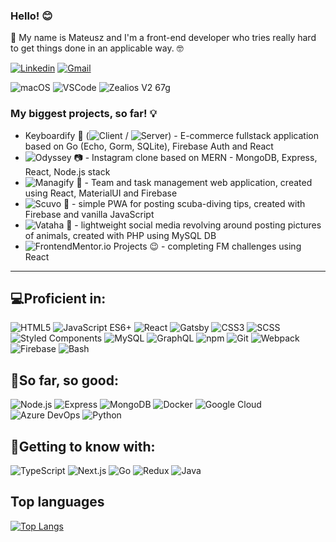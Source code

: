 ### Hello! 😊

🔴 My name is Mateusz and I'm a front-end developer who tries really hard to get things done in an applicable way. 🤓

[![Linkedin](https://img.shields.io/badge/-foxsaysderp-blue?style=flat-square&logo=Linkedin&logoColor=white&link=https://www.linkedin.com/in/foxsaysderp/)](https://www.linkedin.com/in/foxsaysderp/)
[![Gmail](https://img.shields.io/badge/-foxsaysderp@gmail.com-c14438?style=flat-square&logo=Gmail&logoColor=white&link=mailto:foxsaysderp@gmail.com)](mailto:foxsaysderp@gmail.com)

![macOS](https://img.shields.io/badge/OS-macOS-informational?style=flat&logo=macos&logoColor=white&color=000000)
![VSCode](https://img.shields.io/badge/Editor-VSCode-informational?style=flat&logo=Visual%20Studio%20Code&logoColor=white&color=003253)
![Zealios V2 67g](https://img.shields.io/badge/Switches-Zealios%20v2%2067g-informational?style=flat&logo=metro&logoColor=white&color=3B2080)


### My biggest projects, so far! 💡
- Keyboardify 🎹 (![Client](https://github.com/FoxSaysDerp/keyboardify-client) / ![Server](https://github.com/FoxSaysDerp/keyboardify-server)) - E-commerce fullstack application based on Go (Echo, Gorm, SQLite), Firebase Auth and React
- ![Odyssey 📷](https://github.com/FoxSaysDerp/odyssey-app) - Instagram clone based on MERN - MongoDB, Express, React, Node.js stack
- ![Managify 👔](https://github.com/FoxSaysDerp/managify-app) - Team and task management web application, created using React, MaterialUI and Firebase
- ![Scuvo 🌊](https://github.com/FoxSaysDerp/scuvo-app) - simple PWA for posting scuba-diving tips, created with Firebase and vanilla JavaScript
- ![Vataha 🐾](https://github.com/FoxSaysDerp/vataha) - lightweight social media revolving around posting pictures of animals, created with PHP using MySQL DB
- ![FrontendMentor.io Projects 😉](https://github.com/FoxSaysDerp/frontendmentor-projects) - completing FM challenges using React

-----

## 💻Proficient in:
![HTML5](https://img.shields.io/badge/-HTML5-E34F26?style=flat-square&logo=html5&logoColor=white)
![JavaScript ES6+](https://img.shields.io/badge/-JavaScript-181603?style=flat-square&logo=javascript)
![React](https://img.shields.io/badge/-React-091519?style=flat-square&logo=react)
![Gatsby](https://img.shields.io/badge/-Gatsby-663399?style=flat-square&logo=gatsby)
![CSS3](https://img.shields.io/badge/-CSS3-1572B6?style=flat-square&logo=css3)
![SCSS](https://img.shields.io/badge/-SCSS-edc0d6?style=flat-square&logo=sass)
![Styled Components](https://img.shields.io/badge/-Styled%20Components-fbf0f4?style=flat-square&logo=styled-components)
![MySQL](https://img.shields.io/badge/-MySQL-d9e4ec?style=flat-square&logo=mysql)
![GraphQL](https://img.shields.io/badge/-GraphQL-E10098?style=flat-square&logo=graphql)
![npm](https://img.shields.io/badge/-npm-white?style=flat-square&logo=npm)
![Git](https://img.shields.io/badge/-Git-f09d8d?style=flat-square&logo=git)
![Webpack](https://img.shields.io/badge/-Webpack-eff6f9?style=flat-square&logo=webpack)
![Firebase](https://img.shields.io/badge/-Firebase-4c3c0c?style=flat-square&logo=firebase)
![Bash](https://img.shields.io/badge/-Bash-0f2207?style=flat-square&logo=gnubash)

## 🔭So far, so good:
![Node.js](https://img.shields.io/badge/-Node.js-a1f0a1?style=flat-square&logo=node.js)
![Express](https://img.shields.io/badge/-Express-8a8a8a?style=flat-square&logo=express)
![MongoDB](https://img.shields.io/badge/-MongoDB-a5e8a5?style=flat-square&logo=mongodb)
![Docker](https://img.shields.io/badge/-Docker-D3E9FA?style=flat-square&logo=docker)
![Google Cloud](https://img.shields.io/badge/-Google%20Cloud-c6dafb?style=flat-square&logo=googlecloud)
![Azure DevOps](https://img.shields.io/badge/-Azure%20DevOps-0078D7?style=flat-square&logo=azuredevops)
![Python](https://img.shields.io/badge/-Python-FADD84?style=flat-square&logo=python)

## 🌱Getting to know with:
![TypeScript](https://img.shields.io/badge/-TypeScript-8cadd1?style=flat-square&logo=typescript)
![Next.js](https://img.shields.io/badge/-Next.js-black?style=flat-square&logo=next.js)
![Go](https://img.shields.io/badge/-Go-cceef7?style=flat-square&logo=go)
![Redux](https://img.shields.io/badge/-Redux-764ABC?style=flat-square&logo=redux)
![Java](https://img.shields.io/badge/-Java-ff0000?style=flat-square&logo=openjdk)

## Top languages

[![Top Langs](https://github-readme-stats.vercel.app/api/top-langs/?username=foxsaysderp&layout=compact)](https://github.com/FoxSaysDerp?tab=repositories)

